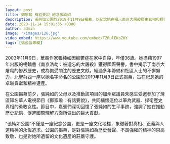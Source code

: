 ```yaml
---
layout: post
title: 鄭家瑜 有話要說 紀念張純如
description: 張純如公園於2019年11月9日揭幕，以紀念她在揭示南京大屠殺歷史真相和捍衛人道精神方面的卓越貢獻。
date: 2023-11-14 15:01:35 +0300
author: admin
image: '/images/126.jpg'
video_embed: https://www.youtube.com/embed/TZRulEKoZHY
tags: [張盈盈專欄]
---
```

2003年11月9日，華裔作家張純如因抑鬱症在家中自殺，年僅36歲。她憑藉1997年出版的暢銷書《南京浩劫：被遺忘的大屠殺》獲得國際聲譽，書中揭示了南京大屠殺的慘烈歷史，成為備受關注的歷史文獻。經過多年籌備和社區人士的不懈努力，北聖荷西一座以她名字命名的公園於2019年11月9日正式揭幕，旨在紀念她的卓越貢獻和精神遺產。

在公園揭幕前夕，張純如的父母以及推動該項目的加州眾議員朱感生受邀參加了灣區知名華人電視節目《鄭家瑜：有話要說》，共同緬懷這位以筆為武器、捍衛歷史真相的勇敢女性。節目中，嘉賓們深切回憶了張純如的生平事跡，強調了她在推動歷史記憶、促進國際理解方面所做出的巨大貢獻。

“張純如公園”不僅是一座紀念公園，更是一座文化地標，象徵著對真相、正義與人道精神的永恆追求。公園的揭幕，是對張純如為歷史發聲、不畏強權的精神的崇高致敬，也是對她所遺留的文化遺產的莊嚴守護。
